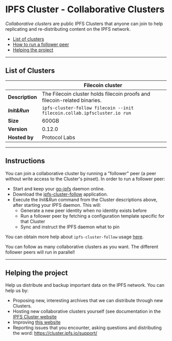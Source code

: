 # IPFS Cluster - Collaborative Clusters

*Collaborative clusters* are public IPFS Clusters that anyone can join to help replicating and re-distributing content on the IPFS network.

* [List of clusters](#list-of-clusters)
* [How to run a follower peer](#instructions)
* [Helping the project](#helping-the-project)

---

## List of Clusters

| | Filecoin cluster |
| - | - |
| **Description** | The Filecoin cluster holds filecoin proofs and filecoin-related binaries. |
| ***Init&Run*** | ```ipfs-cluster-follow filecoin --init filecoin.collab.ipfscluster.io run``` |
| **Size** | 600GB |
| **Version** | 0.12.0 |
| **Hosted by** | Protocol Labs |

---

## Instructions

You can join a collaborative cluster by running a "follower" peer (a peer without write access to the Cluster's pinset). In order to run a follower peer:

* Start and keep your [go-ipfs](https://github.com/ipfs/go-ipfs#install) daemon online.
* Download the [ipfs-cluster-follow](https://dist.ipfs.io/#ipfs-cluster-follow) application.
* Execute the *Init&Run* command from the Cluster descriptions above, after starting your IPFS daemon. This will:
  * Generate a new peer identity when no identity exists before
  * Run a follower peer by fetching a configuration template specific for that Cluster
  * Sync and instruct the IPFS daemon what to pin

You can obtain more help about `ipfs-cluster-follow` usage [here](https://github.com/ipfs/ipfs-cluster/blob/master/cmd/ipfs-cluster-follow/dist/README.md).

You can follow as many collaborative clusters as you want. The different follower peers will run in parallel!

---

## Helping the project

Help us distribute and backup important data on the IPFS network. You can help us by:

* Proposing new, interesting archives that we can distribute through new Clusters.
* Hosting new collaborative clusters yourself (see documentation in the [IPFS Cluster website](https://cluster.ipfs.io)
* Improving [this website](https://github.com/ipfs-cluster/collab.ipfscluster.io)
* Reporting issues that you encounter, asking questions and distributing the word: https://cluster.ipfs.io/support/
